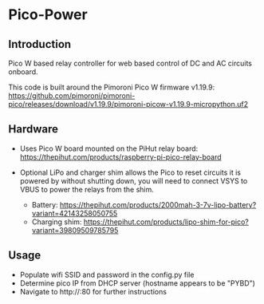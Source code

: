 # Pico-Power

## Introduction

Pico W based relay controller for web based control of DC and AC circuits onboard.

This code is built around the Pimoroni Pico W firmware v1.19.9: https://github.com/pimoroni/pimoroni-pico/releases/download/v1.19.9/pimoroni-picow-v1.19.9-micropython.uf2

## Hardware
- Uses Pico W board mounted on the PiHut relay board: https://thepihut.com/products/raspberry-pi-pico-relay-board

- Optional LiPo and charger shim allows the Pico to reset circuits it is powered by without shutting down, you will need to connect VSYS to VBUS to power the relays from the shim.
  - Battery: https://thepihut.com/products/2000mah-3-7v-lipo-battery?variant=42143258050755
  - Charging shim: https://thepihut.com/products/lipo-shim-for-pico?variant=39809509785795

## Usage
- Populate wifi SSID and password in the config.py file
- Determine pico IP from DHCP server (hostname appears to be "PYBD")
- Navigate to http://<pico IP>:80 for further instructions